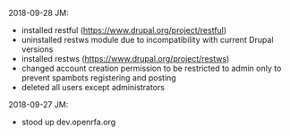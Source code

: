2018-09-28 JM:
- installed restful (https://www.drupal.org/project/restful)
- uninstalled restws module due to incompatibility with current Drupal versions
- installed restws (https://www.drupal.org/project/restws)
- changed account creation permission to be restricted to admin only to prevent spambots registering and posting
- deleted all users except administrators

2018-09-27 JM:
- stood up dev.openrfa.org